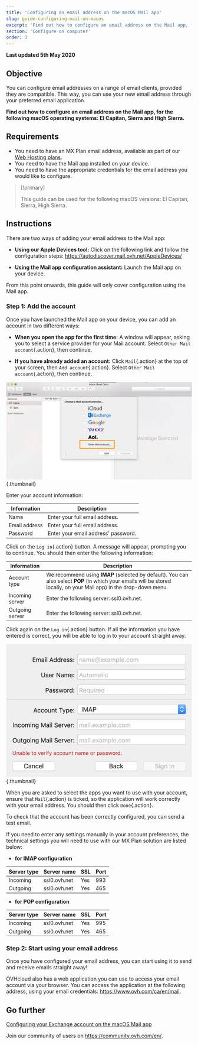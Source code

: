 ```yaml
---
title: 'Configuring an email address on the macOS Mail app'
slug: guide-configuring-mail-on-macos
excerpt: 'Find out how to configure an email address on the Mail app, for the following macOS operating systems - El Capitan, Sierra and High Sierra'
section: 'Configure on computer'
order: 3
---
```


**Last updated 5th May 2020**

## Objective

You can configure email addresses on a range of email clients, provided they are compatible. This way, you can use your new email address through your preferred email application.

**Find out how to configure an email address on the Mail app, for the following macOS operating systems: El Capitan, Sierra and High Sierra.**

## Requirements

- You need to have an MX Plan email address, available as part of our [Web Hosting plans](https://www.ovh.com/ca/en/web-hosting/).
- You need to have the Mail app installed on your device.
- You need to have the appropriate credentials for the email address you would like to configure.

> [!primary]
>
> This guide can be used for the following macOS versions: El Capitan, Sierra, High Sierra.
>

## Instructions

There are two ways of adding your email address to the Mail app:

- **Using our Apple Devices tool:** Click on the following link and follow the configuration steps: <https://autodiscover.mail.ovh.net/AppleDevices/>

- **Using the Mail app configuration assistant:** Launch the Mail app on your device.

From this point onwards, this guide will only cover configuration using the Mail app.

### Step 1: Add the account

Once you have launched the Mail app on your device, you can add an account in two different ways:

- **When you open the app for the first time:** A window will appear, asking you to select a service provider for your Mail account. Select `Other Mail account`{.action}, then continue.

- **If you have already added an account:** Click `Mail`{.action} at the top of your screen, then `Add account`{.action}. Select `Other Mail account`{.action}, then continue.

![mxplan](images/configuration-mail-macos-step1.png){.thumbnail}

Enter your account information:

|Information|Description|
|---|---|
|Name|Enter your full email address.|
|Email address|Enter your full email address.|
|Password|Enter your email address' password.|

Click on the `Log in`{.action} button. A message will appear, prompting you to continue. You should then enter the following information:

|Information|Description|
|---|---|
|Account type|We recommend using **IMAP** (selected by default). You can also select **POP** (in which your emails will be stored locally, on your Mail app) in the drop-down menu.|
|Incoming server|Enter the following server: ssl0.ovh.net.|
|Outgoing server|Enter the following server: ssl0.ovh.net.|

Click again on the `Log in`{.action} button. If all the information you have entered is correct, you will be able to log in to your account straight away.

![mxplan](images/configuration-mail-macos-step2.png){.thumbnail}

When you are asked to select the apps you want to use with your account, ensure that `Mail`{.action} is ticked, so the application will work correctly with your email address. You should then click `Done`{.action}.

To check that the account has been correctly configured, you can send a test email.

If you need to enter any settings manually in your account preferences, the technical settings you will need to use with our MX Plan solution are listed below:

- **for IMAP configuration**

|Server type|Server name|SSL|Port|
|---|---|---|---|
|Incoming|ssl0.ovh.net|Yes|993|
|Outgoing|ssl0.ovh.net|Yes|465| 

- **for POP configuration**

|Server type|Server name|SSL|Port|
|---|---|---|---|
|Incoming|ssl0.ovh.net|Yes|995|
|Outgoing|ssl0.ovh.net|Yes|465|

### Step 2: Start using your email address

Once you have configured your email address, you can start using it to send and receive emails straight away!

OVHcloud also has a web application you can use to access your email account via your browser. You can access the application at the following address, using your email credentials: <https://www.ovh.com/ca/en/mail>.

## Go further



[Configuring your Exchange account on the macOS Mail app](../../microsoft-collaborative-solutions/exchange-automatic-configuration-on-mail-mac/)

Join our community of users on <https://community.ovh.com/en/>.

